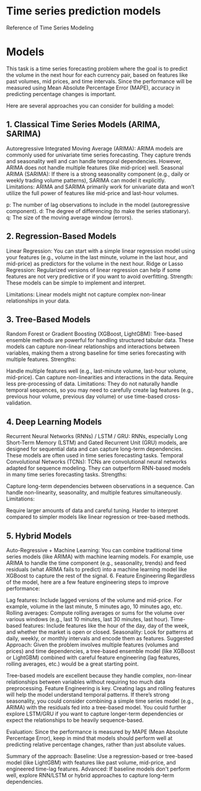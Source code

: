 # Time series prediction models
Reference of Time Series Modeling

# Models 
This task is a time series forecasting problem where the goal is to predict the volume in the next hour for each currency pair, based on features like past volumes, mid prices, and time intervals. Since the performance will be measured using Mean Absolute Percentage Error (MAPE), accuracy in predicting percentage changes is important.

Here are several approaches you can consider for building a model:

## 1. Classical Time Series Models (ARIMA, SARIMA)
Autoregressive Integrated Moving Average (ARIMA): ARIMA models are commonly used for univariate time series forecasting. They capture trends and seasonality well and can handle temporal dependencies. However, ARIMA does not handle multiple features (like mid-price) well.
Seasonal ARIMA (SARIMA): If there is a strong seasonality component (e.g., daily or weekly trading volume patterns), SARIMA can model it explicitly.
Limitations: ARIMA and SARIMA primarily work for univariate data and won’t utilize the full power of features like mid-price and last-hour volumes.

p: The number of lag observations to include in the model (autoregressive component).
d: The degree of differencing (to make the series stationary).
q: The size of the moving average window (errors).

## 2. Regression-Based Models
Linear Regression: You can start with a simple linear regression model using your features (e.g., volume in the last minute, volume in the last hour, and mid-price) as predictors for the volume in the next hour.
Ridge or Lasso Regression: Regularized versions of linear regression can help if some features are not very predictive or if you want to avoid overfitting.
Strength: These models can be simple to implement and interpret.

Limitations: Linear models might not capture complex non-linear relationships in your data.

## 3. Tree-Based Models
Random Forest or Gradient Boosting (XGBoost, LightGBM): Tree-based ensemble methods are powerful for handling structured tabular data. These models can capture non-linear relationships and interactions between variables, making them a strong baseline for time series forecasting with multiple features.
Strengths:

Handle multiple features well (e.g., last-minute volume, last-hour volume, mid-price).
Can capture non-linearities and interactions in the data.
Require less pre-processing of data.
Limitations: They do not naturally handle temporal sequences, so you may need to carefully create lag features (e.g., previous hour volume, previous day volume) or use time-based cross-validation.

## 4. Deep Learning Models
Recurrent Neural Networks (RNNs) / LSTM / GRU: RNNs, especially Long Short-Term Memory (LSTM) and Gated Recurrent Unit (GRU) models, are designed for sequential data and can capture long-term dependencies. These models are often used in time series forecasting tasks.
Temporal Convolutional Networks (TCNs): TCNs are convolutional neural networks adapted for sequence modeling. They can outperform RNN-based models in many time series forecasting tasks.
Strengths:

Capture long-term dependencies between observations in a sequence.
Can handle non-linearity, seasonality, and multiple features simultaneously.
Limitations:

Require larger amounts of data and careful tuning.
Harder to interpret compared to simpler models like linear regression or tree-based methods.

## 5. Hybrid Models
Auto-Regressive + Machine Learning: You can combine traditional time series models (like ARIMA) with machine learning models. For example, use ARIMA to handle the time component (e.g., seasonality, trends) and feed residuals (what ARIMA fails to predict) into a machine learning model like XGBoost to capture the rest of the signal.
6. Feature Engineering
Regardless of the model, here are a few feature engineering steps to improve performance:

Lag features: Include lagged versions of the volume and mid-price. For example, volume in the last minute, 5 minutes ago, 10 minutes ago, etc.
Rolling averages: Compute rolling averages or sums for the volume over various windows (e.g., last 10 minutes, last 30 minutes, last hour).
Time-based features: Include features like the hour of the day, day of the week, and whether the market is open or closed.
Seasonality: Look for patterns at daily, weekly, or monthly intervals and encode them as features.
Suggested Approach:
Given the problem involves multiple features (volumes and prices) and time dependencies, a tree-based ensemble model (like XGBoost or LightGBM) combined with careful feature engineering (lag features, rolling averages, etc.) would be a great starting point.

Tree-based models are excellent because they handle complex, non-linear relationships between variables without requiring too much data preprocessing.
Feature Engineering is key. Creating lags and rolling features will help the model understand temporal patterns.
If there’s strong seasonality, you could consider combining a simple time series model (e.g., ARIMA) with the residuals fed into a tree-based model.
You could further explore LSTM/GRU if you want to capture longer-term dependencies or expect the relationships to be heavily sequence-based.

Evaluation:
Since the performance is measured by MAPE (Mean Absolute Percentage Error), keep in mind that models should perform well at predicting relative percentage changes, rather than just absolute values.

Summary of the approach:
Baseline: Use a regression-based or tree-based model (like LightGBM) with features like past volume, mid-price, and engineered time-lag features.
Advanced: If baseline models don't perform well, explore RNN/LSTM or hybrid approaches to capture long-term dependencies.

